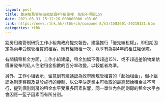 ```yaml
---
layout: post
title: 劏房租務管制研究組倡4年租住權　加租不得逾15%
date: 2021-03-31 15:12:26.000000000 +08:00
link: https://news.rthk.hk/rthk/ch/component/k2/1583601-20210331.htm
categories: rthk
---
```


劏房租務管制研究工作小組向政府提交報告，建議推行「優先續租權」，即租期固定為兩年受規管租賃的租客，應有權續租一次，以享有為期4年的租住權保障。

有關續租租金方面，工作小組建議，租金加幅不得超過15%、或不超過差餉物業估價署發布的私人住宅租金指數的百分率改變，以較低者為準。

另外，工作小組表示，留意到有建議認為政府應規管租賃的「起始租金」，但小組認為制定客觀及易於施行的機制，以公平決定業主可收取的最高起始租金並不可行，提到個別劏房的租金水平受眾多因素影響，同一單位內各間劏房的租金水平亦會因應一籃子因素而有所分別。
